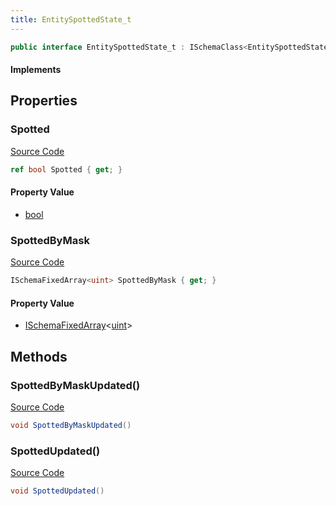 ```yaml
---
title: EntitySpottedState_t
---
```


```csharp
public interface EntitySpottedState_t : ISchemaClass<EntitySpottedState_t>, ISchemaField, ISchemaClass, INativeHandle
```

#### Implements

## Properties

### Spotted

[Source Code](https://github.com/swiftly-solution/swiftlys2/blob/main/managed/src/SwiftlyS2.Generated/Schemas/Interfaces/EntitySpottedState_t.cs#L17)

```csharp
ref bool Spotted { get; }
```

#### Property Value

- [bool](https://learn.microsoft.com/dotnet/api/system.boolean)

### SpottedByMask

[Source Code](https://github.com/swiftly-solution/swiftlys2/blob/main/managed/src/SwiftlyS2.Generated/Schemas/Interfaces/EntitySpottedState_t.cs#L19)

```csharp
ISchemaFixedArray<uint> SpottedByMask { get; }
```

#### Property Value

- [ISchemaFixedArray](/docs/api/shared/schemas/ischemafixedarray-1)<[uint](https://learn.microsoft.com/dotnet/api/system.uint32)>

## Methods

### SpottedByMaskUpdated()

[Source Code](https://github.com/swiftly-solution/swiftlys2/blob/main/managed/src/SwiftlyS2.Generated/Schemas/Interfaces/EntitySpottedState_t.cs#L22)

```csharp
void SpottedByMaskUpdated()
```

### SpottedUpdated()

[Source Code](https://github.com/swiftly-solution/swiftlys2/blob/main/managed/src/SwiftlyS2.Generated/Schemas/Interfaces/EntitySpottedState_t.cs#L21)

```csharp
void SpottedUpdated()
```

